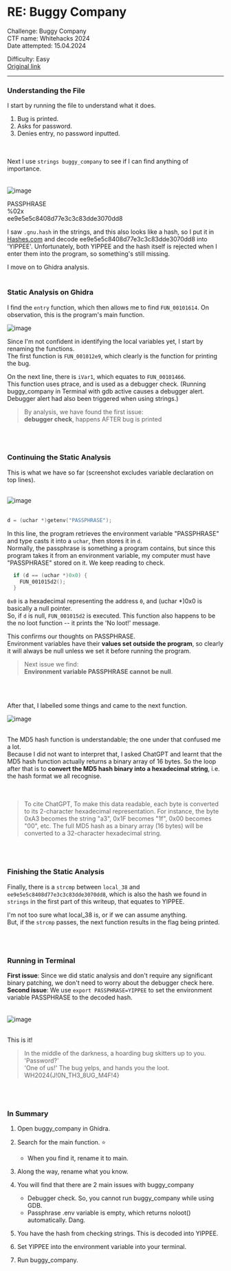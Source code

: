 # RE: Buggy Company
Challenge: Buggy Company  
CTF name: Whitehacks 2024  
Date attempted: 15.04.2024  

Difficulty: Easy  
[Original link](https://whitehacks.computing.smu.edu.sg/)

<hr>

### Understanding the File
I start by running the file to understand what it does.  
1. Bug is printed.
2. Asks for password.
3. Denies entry, no password inputted.

<br><br>
Next I use `strings buggy_company` to see if I can find anything of importance.  
<br><br>
![image](https://github.com/lre72/writeups/assets/136733873/2b6802bb-2c3a-406f-8c65-1eb8281bd904)

PASSPHRASE  
%02x  
ee9e5e5c8408d77e3c3c83dde3070dd8  

I saw `.gnu.hash` in the strings, and this also looks like a hash, so I put it in [Hashes.com](https://hashes.com/en/decrypt/hash) and
decode ee9e5e5c8408d77e3c3c83dde3070dd8 into 'YIPPEE'.  Unfortunately, both YIPPEE and the hash itself is rejected when I enter them
into the program, so something's still missing.  

I move on to Ghidra analysis.
<br><br>


### Static Analysis on Ghidra
I find the `entry` function, which then allows me to find `FUN_00101614`. On observation, this is the program's main function.  

![image](https://github.com/lre72/writeups/assets/136733873/f7b37998-274b-469b-ba94-d7bfcb3cb92f)
  
Since I'm not confident in identifying the local variables yet, I start by renaming the functions.  
The first function is `FUN_001012e9`, which clearly is the function for printing the bug.  

On the next line, there is `iVar1`, which equates to `FUN_00101466`.  
This function uses ptrace, and is used as a debugger check. (Running buggy_company in Terminal with gdb active causes a debugger
alert. Debugger alert had also been triggered when using strings.)  

> By analysis, we have found the first issue:  
> **debugger check**, happens AFTER bug is printed

<br><br>
### Continuing the Static Analysis
This is what we have so far (screenshot excludes variable declaration on top lines).
<br><br>

![image](https://github.com/lre72/writeups/assets/136733873/ed21b800-ef6f-475f-8203-2adeb88092b9)
<br><br>

```c
d = (uchar *)getenv("PASSPHRASE");
```
  
In this line, the program retrieves the environment variable "PASSPHRASE" and type casts it into a `uchar`, then stores it in `d`.  
Normally, the passphrase is something a program contains, but since this program takes it from an environment variable, my computer
must have "PASSPHRASE" stored on it. We keep reading to check.  

```c
  if (d == (uchar *)0x0) {
    FUN_001015d2();
  }
```

`0x0` is a hexadecimal representing the address `0`, and (uchar *)0x0 is basically a null pointer.  
So, if `d` is null, `FUN_001015d2` is executed. This function also happens to be the no loot function -- it prints the 'No loot!' message.  

This confirms our thoughts on PASSPHRASE.  
Environment variables have their **values set outside the program**, so clearly it will always be null unless we set it before running
the program.

> Next issue we find:  
> **Environment variable PASSPHRASE cannot be null**.

<br><br>

After that, I labelled some things and came to the next function.  

![image](https://github.com/lre72/writeups/assets/136733873/47447f3d-d636-4c2e-9d06-dd5d8dc3d9cc)
<br><br>

The MD5 hash function is understandable; the one under that confused me a lot.  
Because I did not want to interpret that, I asked ChatGPT and learnt that the MD5 hash function actually returns a binary array of 16 bytes.
So the loop after that is to **convert the MD5 hash binary into a hexadecimal string**, i.e. the hash format we all recognise.  
<br><br>

> To cite ChatGPT,
> To make this data readable, each byte is converted to its 2-character hexadecimal representation.
For instance, the byte 0xA3 becomes the string "a3", 0x1F becomes "1f", 0x00 becomes "00", etc.
The full MD5 hash as a binary array (16 bytes) will be converted to a 32-character hexadecimal string.  

<br><br>

### Finishing the Static Analysis
Finally, there is a `strcmp` between `local_38` and `ee9e5e5c8408d77e3c3c83dde3070dd8`, which is also the hash we found in 
`strings` in the first part of this writeup, that equates to YIPPEE.  

I'm not too sure what local_38 is, or if we can assume anything.  
But, if the `strcmp` passes, the next function results in the flag being printed.

<br><br>

### Running in Terminal
**First issue**: Since we did static analysis and don't require any significant binary patching, we don't need to
worry about the debugger check here.  
**Second issue**: We use `export PASSPHRASE=YIPPEE` to set the environment variable PASSPHRASE to the decoded hash.  
<br><br>
![image](https://github.com/lre72/writeups/assets/136733873/2e145257-3038-4bd9-bb43-139b638d3890)
<br><br>

This is it!  
> In the middle of the darkness, a hoarding bug skitters up to you. 'Password?'  
> 'One of us!' The bug yelps, and hands you the loot.  
> WH2024{J!0N_TH3_8UG_M4F!4}

<br><br>
### In Summary
1. Open buggy_company in Ghidra.
2. Search for the main function. ⭐ 
    * When you find it, rename it to main.

3. Along the way, rename what you know.
4. You will find that there are 2 main issues with buggy_company
    * Debugger check. So, you cannot run buggy_company while using GDB.
    * Passphrase .env variable is empty, which returns noloot() automatically. Dang.

5. You have the hash from checking strings. This is decoded into YIPPEE.
6. Set YIPPEE into the environment variable into your terminal.
7. Run buggy_company.

